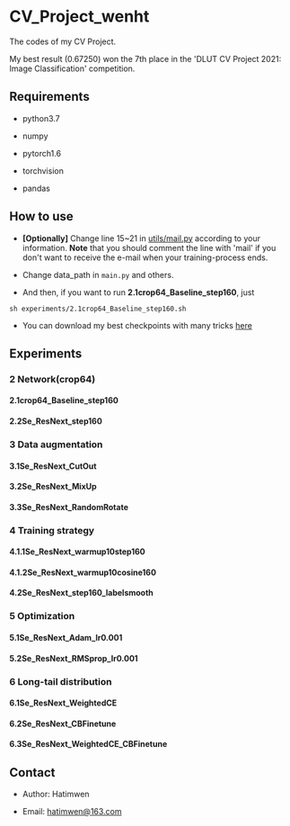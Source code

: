 # CV_Project_wenht

The codes of my CV Project.

My best result (0.67250) won the 7th place in the 'DLUT CV Project 2021: Image Classification' competition.

## Requirements

- python3.7

- numpy

- pytorch1.6

- torchvision

- pandas

## How to use

- **[Optionally]** Change line 15~21 in [utils/mail.py](utils/mail.py#L15) according to your information.
**Note** that you should comment the line with 'mail' if you don't want to receive the e-mail when your training-process ends.

- Change data_path in `main.py` and others.

- And then, if you want to run **2.1crop64_Baseline_step160**, just

```shell
sh experiments/2.1crop64_Baseline_step160.sh
```

- You can download my best checkpoints with many tricks [here](http://pan.dlut.edu.cn/share?id=ig2fuktdcy3s)

## Experiments

### 2 Network(crop64)

#### 2.1crop64_Baseline_step160

#### 2.2Se_ResNext_step160

### 3 Data augmentation

#### 3.1Se_ResNext_CutOut

#### 3.2Se_ResNext_MixUp

#### 3.3Se_ResNext_RandomRotate

### 4 Training strategy

#### 4.1.1Se_ResNext_warmup10step160

#### 4.1.2Se_ResNext_warmup10cosine160

#### 4.2Se_ResNext_step160_labelsmooth

### 5 Optimization

#### 5.1Se_ResNext_Adam_lr0.001

#### 5.2Se_ResNext_RMSprop_lr0.001

### 6 Long-tail distribution

#### 6.1Se_ResNext_WeightedCE

#### 6.2Se_ResNext_CBFinetune

#### 6.3Se_ResNext_WeightedCE_CBFinetune

## Contact

- Author: Hatimwen

- Email: hatimwen@163.com
